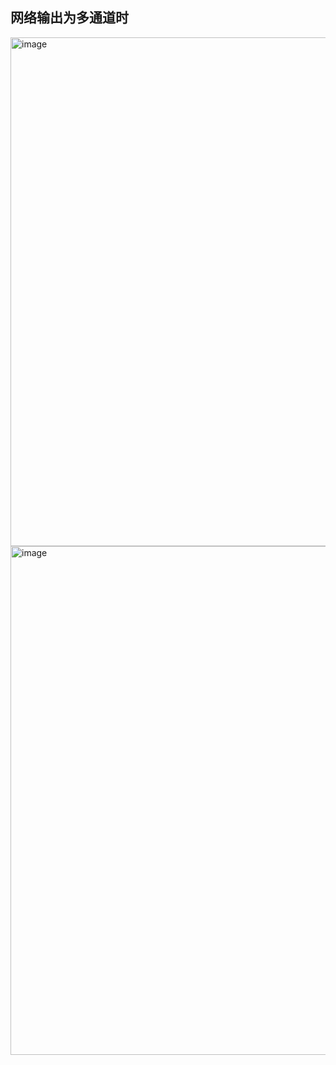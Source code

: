 ## 网络输出为多通道时
<img width="814" alt="image" src="https://user-images.githubusercontent.com/63939745/188107656-e5ca4885-b7b7-4e1d-9e70-cd377b852e8c.png">
<img width="814" alt="image" src="https://user-images.githubusercontent.com/63939745/188107957-e7932fde-ea4c-4b87-8ae4-588155bf3030.png">

